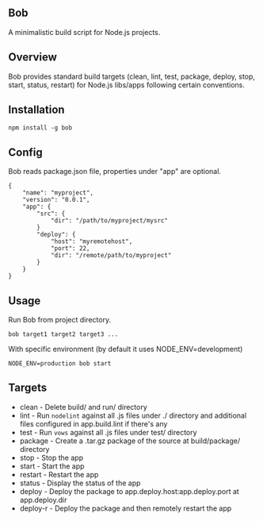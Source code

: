 Bob
---

A minimalistic build script for Node.js projects.

Overview
--------

Bob provides standard build targets (clean, lint, test, package, deploy, stop, start, status, restart) for Node.js libs/apps following certain conventions.

Installation
------------

    npm install -g bob

Config
------

Bob reads package.json file, properties under "app" are optional.

    {
        "name": "myproject",
        "version": "0.0.1",
        "app": {
            "src": {
                "dir": "/path/to/myproject/mysrc"
            }
            "deploy": {
                "host": "myremotehost",
                "port": 22,
                "dir": "/remote/path/to/myproject"
            }
        }
    }

Usage
-----
    
Run Bob from project directory.

    bob target1 target2 target3 ...

With specific environment (by default it uses NODE_ENV=development)

    NODE_ENV=production bob start
    
Targets
-------

* clean - Delete build/ and run/ directory
* lint - Run `nodelint` against all .js files under ./ directory and additional files configured in app.build.lint if there's any
* test - Run `vows` against all .js files under test/ directory
* package - Create a .tar.gz package of the source at build/package/ directory
* stop - Stop the app
* start - Start the app
* restart - Restart the app
* status - Display the status of the app
* deploy - Deploy the package to app.deploy.host:app.deploy.port at app.deploy.dir
* deploy-r - Deploy the package and then remotely restart the app
